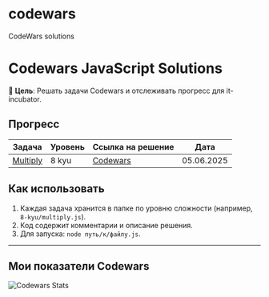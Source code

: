 # codewars
CodeWars solutions
# Codewars JavaScript Solutions

📌 **Цель**: Решать задачи Codewars и отслеживать прогресс для it-incubator.

## Прогресс
| Задача                   | Уровень | Ссылка на решение       | Дата       |
|--------------------------|---------|-------------------------|------------|
| [Multiply](8-kyu/multiply.js) | 8 kyu   | [Codewars](https://www.codewars.com/kata/50654ddff44f800200000004) | 05.06.2025 |

## Как использовать
1. Каждая задача хранится в папке по уровню сложности (например, `8-kyu/multiply.js`).
2. Код содержит комментарии и описание решения.
3. Для запуска: `node путь/к/файлу.js`.

---

## Мои показатели Codewars
![Codewars Stats](https://www.codewars.com/users/Alma-Nemi/badges/large)
